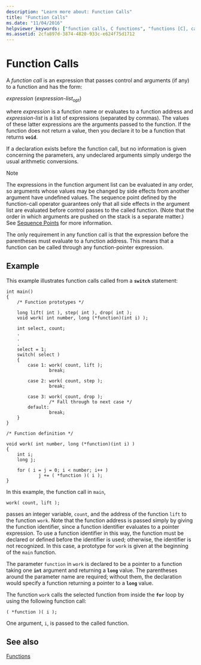 ```yaml
---
description: "Learn more about: Function Calls"
title: "Function Calls"
ms.date: "11/04/2016"
helpviewer_keywords: ["function calls, C functions", "functions [C], calling", "function calls, about function calls", "function calls"]
ms.assetid: 2cfa897d-3874-4820-933c-e624f75d1712
---
```

# Function Calls

A *function call* is an expression that passes control and arguments (if any) to a function and has the form:

*expression* (*expression-list*<sub>opt</sub>)

where *expression* is a function name or evaluates to a function address and *expression-list* is a list of expressions (separated by commas). The values of these latter expressions are the arguments passed to the function. If the function does not return a value, then you declare it to be a function that returns **`void`**.

If a declaration exists before the function call, but no information is given concerning the parameters, any undeclared arguments simply undergo the usual arithmetic conversions.

> [!NOTE]
> The expressions in the function argument list can be evaluated in any order, so arguments whose values may be changed by side effects from another argument have undefined values. The sequence point defined by the function-call operator guarantees only that all side effects in the argument list are evaluated before control passes to the called function. (Note that the order in which arguments are pushed on the stack is a separate matter.) See [Sequence Points](../c-language/c-sequence-points.md) for more information.

The only requirement in any function call is that the expression before the parentheses must evaluate to a function address. This means that a function can be called through any function-pointer expression.

## Example

This example illustrates function calls called from a **`switch`** statement:

```
int main()
{
    /* Function prototypes */

    long lift( int ), step( int ), drop( int );
    void work( int number, long (*function)(int i) );

    int select, count;
    .
    .
    .
    select = 1;
    switch( select )
    {
        case 1: work( count, lift );
                break;

        case 2: work( count, step );
                break;

        case 3: work( count, drop );
                /* Fall through to next case */
        default:
                break;
    }
}

/* Function definition */

void work( int number, long (*function)(int i) )
{
    int i;
    long j;

    for ( i = j = 0; i < number; i++ )
            j += ( *function )( i );
}
```

In this example, the function call in `main`,

```
work( count, lift );
```

passes an integer variable, `count`, and the address of the function `lift` to the function `work`. Note that the function address is passed simply by giving the function identifier, since a function identifier evaluates to a pointer expression. To use a function identifier in this way, the function must be declared or defined before the identifier is used; otherwise, the identifier is not recognized. In this case, a prototype for `work` is given at the beginning of the `main` function.

The parameter `function` in `work` is declared to be a pointer to a function taking one **`int`** argument and returning a **`long`** value. The parentheses around the parameter name are required; without them, the declaration would specify a function returning a pointer to a **`long`** value.

The function `work` calls the selected function from inside the **`for`** loop by using the following function call:

```
( *function )( i );
```

One argument, `i`, is passed to the called function.

## See also

[Functions](../c-language/functions-c.md)
